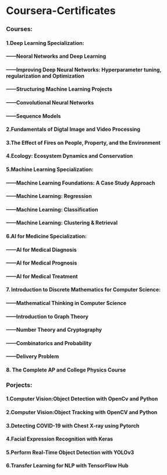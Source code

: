 # Coursera-Certificates
### Courses:
#### 1.Deep Learning Specialization:
####  ——Neoral Networks and Deep Learning
####  ——Improving Deep Neural Networks: Hyperparameter tuning, regularization and Optimization
####  ——Structuring Machine Learning Projects
####  ——Convolutional Neural Networks
####  ——Sequence Models
#### 2.Fundamentals of Digtal Image and Video Processing
#### 3.The Effect of Fires on People, Property, and the Environment
#### 4.Ecology: Ecosystem Dynamics and Conservation
#### 5.Machine Learning Specialization:
####  ——Machine Learning Foundations: A Case Study Approach
####  ——Machine Learning: Regression
####  ——Machine Learning: Classification
####  ——Machine Learning: Clustering & Retrieval
#### 6.AI for Medicine Specialization:
####  ——AI for Medical Diagnosis
####  ——AI for Medical Prognosis
####  ——AI for Medical Treatment
#### 7. Introduction to Discrete Mathematics for Computer Science:
####  ——Mathematical Thinking in Computer Science
####  ——Introduction to Graph Theory
####  ——Number Theory and Cryptography
####  ——Combinatorics and Probability
####  ——Delivery Problem
#### 8. The Complete AP and College Physics Course

### Porjects:
#### 1.Computer Vision:Object Detection with OpenCv and Python
#### 2.Computer Vision:Object Tracking with OpenCV and Python
#### 3.Detecting COVID-19 with Chest X-ray using Pytorch
#### 4.Facial Expression Recognition with Keras
#### 5.Perform Real-Time Object Detection with YOLOv3
#### 6.Transfer Learning for NLP with TensorFlow Hub
